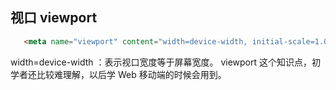 ## 视口 viewport

```html
   <meta name="viewport" content="width=device-width, initial-scale=1.0">
```

width=device-width ：表示视口宽度等于屏幕宽度。
viewport 这个知识点，初学者还比较难理解，以后学 Web 移动端的时候会用到。
